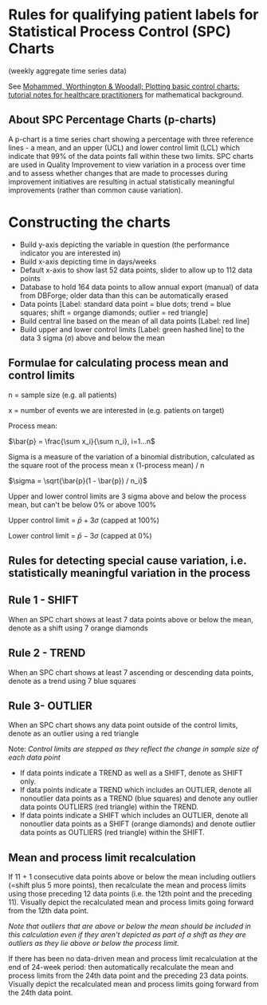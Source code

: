 # Rules for qualifying patient labels for Statistical Process Control (SPC) Charts

(weekly aggregate time series data)

See [Mohammed, Worthington & Woodall; Plotting basic control charts: tutorial notes for healthcare practitioners](https://qualitysafety.bmj.com/content/17/2/137) for mathematical background.

## About SPC Percentage Charts (p-charts)
A p-chart is a time series chart showing a percentage with three reference lines - a mean, and an upper (UCL) and lower control limit (LCL) which indicate that 99% of the data points fall within these two limits. SPC charts are used in Quality Improvement to view variation in a process over time and to assess whether changes that are made to processes during improvement initiatives are resulting in actual statistically meaningful improvements (rather than common cause variation).

# Constructing the charts

* Build y-axis depicting the variable in question (the performance indicator you are interested in)
* Build x-axis depicting time in days/weeks
* Default x-axis to show last 52 data points, slider to allow up to 112 data points
* Database to hold 164 data points to allow annual export (manual) of data from DBForge; older data than this can be automatically erased
* Data points [Label: standard data point = blue dots; trend = blue squares; shift = organge diamonds; outlier = red triangle]
* Build central line based on the mean of all data points [Label: red line]
* Build upper and lower control limits [Label: green hashed line] to the data 3 sigma (σ) above and below the mean

## Formulae for calculating process mean and control limits

n = sample size (e.g. all patients)

x = number of events we are interested in (e.g. patients on target)

Process mean:

$\bar{p} = \frac{\sum x_i}{\sum n_i}, i=1...n$

Sigma is a measure of the variation of a binomial distribution, calculated as the square root of the process mean x (1-process mean) / n

$\sigma = \sqrt{\bar{p}(1 - \bar{p}) / n_i}$

Upper and lower control limits are 3 sigma above and below the process mean, but can't be below 0% or above 100%

Upper control limit = $\bar{p} + 3 \sigma$ (capped at 100%)

Lower control limit = $\bar{p} - 3 \sigma$ (capped at 0%)



## Rules for detecting special cause variation, i.e. statistically meaningful variation in the process

## Rule 1 - SHIFT 

When an SPC chart shows at least 7 data points above or below the mean, denote as a shift using 7 orange diamonds  

## Rule 2 - TREND  

When an SPC chart shows at least 7 ascending or descending data points, denote as a trend using 7 blue squares  

## Rule 3- OUTLIER 

When an SPC chart shows any data point outside of the control limits, denote as an outlier using a red triangle  

Note: *Control limits are stepped as they reflect the change in sample size of each data point* 

- If data points indicate a TREND as well as a  SHIFT, denote as SHIFT only. 
- If data points indicate a TREND which includes an OUTLIER, denote all nonoutlier data points as a TREND (blue squares) and denote any outlier data points OUTLIERS (red triangle) within the TREND. 
- If data points indicate a SHIFT which includes an OUTLIER, denote all nonoutlier data points as a SHIFT (orange diamonds) and denote outlier data points as OUTLIERS (red triangle) within the SHIFT. 

## Mean and process limit recalculation
If 11 + 1 consecutive data points above or below the mean including outliers (=shift plus 5 more points), then recalculate the mean and process limits using those preceding 12 data points (i.e. the 12th point and the preceding 11). Visually depict the recalculated mean and process limits going forward from the 12th data point. 

*Note that outliers that are above or below the mean should be included in this calculation even if they aren't depicted as part of a shift as they are outliers as they lie above or below the process limit.* 

If there has been no data-driven mean and process limit recalculation at the end of 24-week period: then automatically recalculate the mean and process limits from the 24th data point and the preceding 23 data points. Visually depict the recalculated mean and process limits going forward from the 24th data point. 
